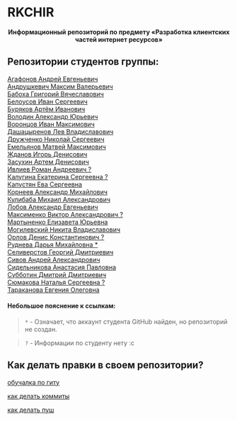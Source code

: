 # RKCHIR
<p align="center">
	<b>Информационный репозиторий по предмету «Разработка клиентских частей интернет ресурсов»</b>
</p>

Репозитории студентов группы:
-----------------------------

[Агафонов Андрей Евгеньевич](https://github.com/Andrew1481432/DCPIR)
<br>
[Андрушкевич Максим Валерьевич](https://github.com/MaksimLearn/Web_Andrushkevic_3_sem)
<br>
[Бабоха Григорий Вячеславович](https://github.com/grihezz/RKCIIR)
<br>
[Белоусов Иван Сергеевич](https://github.com/ivanbel6/-_-_--13-21_-)
<br>
[Буряков Артём Иванович](https://github.com/ARTEM-KRUUT/RKCHIR_p)
<br>
[Володин Александр Юрьевич](https://github.com/alexandrvolodin/PractSite)
<br>
[Воронцов Иван Максимович](https://github.com/iVan10007/RKCHIR)
<br>
[Дашацыренов Лев Владиславович](https://github.com/levdash/rkchir)
<br>
[Дружченко Николай Сергеевич](https://github.com/nsd6803/ConsolePedia)
<br>
[Емельянов Матвей Максимович](https://github.com/ccssccsscc/sait)
<br>
[Жданов Игорь Денисович](https://github.com/pworty/IKBO-13-21)
<br>
[Засухин Артем Денисович](https://github.com/Peccanta/RKCHIR)
<br>
[Ивлиев Роман Андреевич ?]()
<br>
[Калугина Екатерина Сергеевна ?]()
<br>
[Капустян Ева Сергеевна](https://github.com/kaevka/RKCHIR-1)
<br>
[Корнеев Александр Михайлович](https://github.com/A1exanderKorn/RK4IR_pr1-13_Korneev)
<br>
[Кулибаба Михаил Александрович](https://github.com/elegantcookie/rcir)
<br>
[Лобов Александр Евгеньевич](https://github.com/SashaPolJack/Projects_RKCHIR)
<br>
[Максименко Виктор Александрович ?]()
<br>
[Мартыненко Елизавета Юрьевна](https://github.com/Lizavetka06/martinka)
<br>
[Могилевский Никита Владиславович](https://github.com/Marucanash/RKCHIR)
<br>
[Орлов Денис Константинович ?]()
<br>
[Руднева Дарья Михайловна *](https://github.com/tomorrou)
<br>
[Селиверстов Георгий Дмитриевич](https://github.com/EgoriusSelik/FrontendPracts)
<br>
[Сивов Андрей Александрович](https://github.com/Mirfius/RKCHIR)
<br>
[Сидельникова Анастасия Павловна](https://github.com/akneshoot/RKCHIR)
<br>
[Субботин Дмитрий Дмитриевич](https://github.com/Tomeshiro/FrontEndPracticals)
<br>
[Сюмакова Наталья Сергеевна ?]()
<br>
[Тараканова Евгения Олеговна](https://github.com/eugenianova/client-side-development)
<br>
#### Небольшое пояснение к ссылкам:
> `*` - Означает, что аккаунт студента GitHub найден, но репозиторий не создан.

> `?` - Информации по студенту нету :c

## Как делать правки в своем репозитории?
[обучалка по гиту](https://learngitbranching.js.org/?locale=ru_RU)

[как делать коммиты](https://www.youtube.com/watch?v=DMQA0BhVDZk)

[как делать пуш](https://www.youtube.com/watch?v=6N6JFynR0gM)
